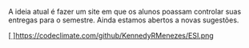 A ideia atual é fazer um site em que os alunos poassam controlar suas entregas para o semestre. Ainda estamos abertos a novas sugestões.

[[ ]](https://codeclimate.com/github/KennedyRMenezes/ESI.png)https://codeclimate.com/github/KennedyRMenezes/ESI.png
